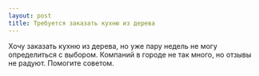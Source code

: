 ```yaml
---
layout: post 
title: Требуется заказать кухню из дерева 
--- 
```

Хочу заказать кухню из дерева, но уже пару недель не могу определиться с выбором. Компаний в городе не так много, но отзывы не радуют. Помогите советом.